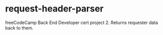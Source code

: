 # request-header-parser
 freeCodeCamp Back End Developer cert project 2. Returns requester data back to them.
